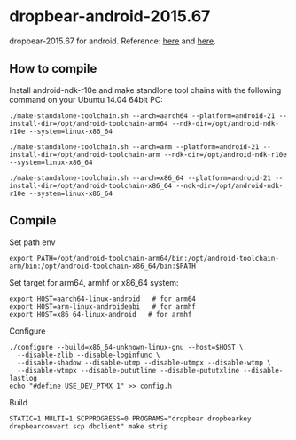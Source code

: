 # dropbear-android-2015.67
dropbear-2015.67 for android. Reference: [here](http://forum.xda-developers.com/zenfone2/general/compiling-dropbear-2015-67-zenfone-2-t3142222) and [here](http://blog.xulforum.org/index.php?post/2013/12/19/Compiling-Dropbear-for-a-Nexus-7-tablet).

## How to compile
Install android-ndk-r10e and make standlone tool chains with the following command on your Ubuntu 14.04 64bit PC:
```
./make-standalone-toolchain.sh --arch=aarch64 --platform=android-21 --install-dir=/opt/android-toolchain-arm64 --ndk-dir=/opt/android-ndk-r10e --system=linux-x86_64

./make-standalone-toolchain.sh --arch=arm --platform=android-21 --install-dir=/opt/android-toolchain-arm --ndk-dir=/opt/android-ndk-r10e --system=linux-x86_64

./make-standalone-toolchain.sh --arch=x86_64 --platform=android-21 --install-dir=/opt/android-toolchain-x86_64 --ndk-dir=/opt/android-ndk-r10e --system=linux-x86_64
```
## Compile

Set path env
```
export PATH=/opt/android-toolchain-arm64/bin:/opt/android-toolchain-arm/bin:/opt/android-toolchain-x86_64/bin:$PATH
```

Set target for arm64, armhf or x86_64 system:
```
export HOST=aarch64-linux-android   # for arm64
export HOST=arm-linux-androideabi   # for armhf
export HOST=x86_64-linux-android   # for armhf
```
Configure
```
./configure --build=x86_64-unknown-linux-gnu --host=$HOST \
  --disable-zlib --disable-loginfunc \
  --disable-shadow --disable-utmp --disable-utmpx --disable-wtmp \
  --disable-wtmpx --disable-pututline --disable-pututxline --disable-lastlog
echo "#define USE_DEV_PTMX 1" >> config.h
```
Build
```
STATIC=1 MULTI=1 SCPPROGRESS=0 PROGRAMS="dropbear dropbearkey dropbearconvert scp dbclient" make strip
```
